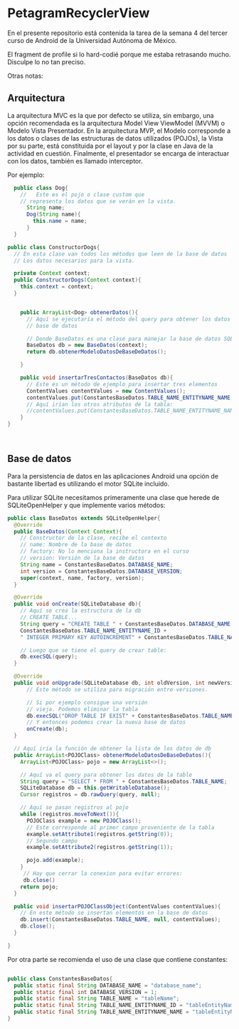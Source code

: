 # PetagramRecyclerView

En el presente repositorio está contenida la tarea de la semana 4 del tercer curso de Android de la Universidad Autónoma de México.

El fragment de profile si lo hard-codié porque me estaba retrasando mucho. Disculpe lo no tan preciso.



Otras notas:

## Arquitectura

La arquitectura MVC es la que por defecto se utiliza, sin embargo, una opción recomendada es la arquitectura Model View ViewModel (MVVM) o Modelo Vista Presentador. En la arquitectura MVP, el Modelo corresponde a los datos o clases de las estructuras de datos utilizados (POJOs), la Vista por su parte, está constituida por el layout y por la clase en Java de la actividad en cuestión. Finalmente, el presentador se encarga de interactuar con los datos, también es llamado interceptor.

Por ejemplo:
```Java
  public class Dog{
    //   Este es el pojo o clase custom que
    // representa los datos que se verán en la vista.
      String name;
      Dog(String name){
        this.name = name;
      }
  }
```

```Java
public class ConstructorDogs{
  // En esta clase van todos los métodos que leen de la base de datos
  // Los datos necesarios para la vista.

  private Context context;
  public ConstructorDogs(Context context){
    this.context = context;
  }


    public ArrayList<Dog> obtenerDatos(){
      // Aquí se ejecutaría el método del query para obtener los datos de la
      // base de datos

      // Donde BaseDatos es una clase para manejar la base de datos SQL;
      BaseDatos db = new BaseDatos(context);
      return db.obtenerModeloDatosDeBaseDeDatos();

    }

    public void insertarTresContactos(BaseDatos db){
      // Este es un método de ejemplo para insertar tres elementos
      ContentValues contentValues = new ContentValues();
      contentValues.put(ConstantesBaseDatos.TABLE_NAME_ENTITYNAME_NAME, "Dummy name");
      // Aquí irían los otros atributos de la tabla:
      //contentValues.put(ConstantesBaseDatos.TABLE_NAME_ENTITYNAME_NAME2, "Dummy name2");
    }
}




```

## Base de datos

Para la persistencia de datos en las aplicaciones Android una opción de bastante libertad es utilizando el motor SQLite incluido.

Para utilizar SQLite necesitamos primeramente una clase que herede de SQLiteOpenHelper y que implemente varios métodos:

```Java
public class BaseDatos extends SQLiteOpenHelper{
  @Override
  public BaseDatos(Context Context){
    // Constructor de la clase, recibe el contexto
    // name: Nombre de la base de datos
    // factory: No lo menciona la instructora en el curso
    // version: Versión de la base de datos
    String name = ConstantesBaseDatos.DATABASE_NAME;
    int version = ConstantesBaseDatos.DATABASE_VERSION;
    super(context, name, factory, version);
  }

  @Override
  public void onCreate(SQLiteDatabase db){
    // Aquí se crea la estructura de la db
    // CREATE TABLE...
    String query = "CREATE TABLE " + ConstantesBaseDatos.DATABASE_NAME + "(" +
    ConstantesBaseDatos.TABLE_NAME_ENTITYNAME_ID +
    " INTEGER PRIMARY KEY AUTOINCREMENT" + ConstantesBaseDatos.TABLE_NAME_ENTITYNAME_NAME + ")" ;

    // Luego que se tiene el query de crear table:
    db.execSQL(query);
  }

  @Override
  public void onUpgrade(SQLiteDatabase db, int oldVersion, int newVersion){
      // Este método se utiliza para migración entre versiones.

      // Si por ejemplo consigue una versión
      // vieja. Podemos eliminar la tabla
      db.execSQL("DROP TABLE IF EXIST" + ConstantesBaseDatos.TABLE_NAME);
      // Y entonces podemos crear la nueva base de datos
      onCreate(db);
  }

  // Aquí iría la función de obtener la lista de los datos de db
  public ArrayList<POJOClass> obtenerModeloDatosDeBaseDeDatos(){
    ArrayList<POJOClass> pojo = new ArrayList<>();

    // Aquí va el query para obtener los datos de la table
    String query = "SELECT * FROM " + ConstantesBaseDatos.TABLE_NAME;
    SQLiteDatabase db = this.getWritableDatabase();
    Cursor registros = db.rawQuery(query, null);

    // Aquí se pasan registros al pojo
    while (registros.moveToNext()){
      POJOClass example = new POJOClass();
      // Este corresponde al primer campo proveniente de la tabla
      example.setAttribute1(registros.getString(0));
      // Segundo campo
      example.setAttribute2(registros.getString(1));

      pojo.add(example);
    }
     // Hay que cerrar la conexion para evitar errores:
     db.close()
    return pojo;
  }

  public void insertarPOJOClassObject(ContentValues contentValues){
    // En este método se insertan elementos en la base de datos
    db.insert(ConstantesBaseDatos.TABLE_NAME, null, contentValues);
    db.close();
  }

}
```

Por otra parte se recomienda el uso de una clase que contiene constantes:

```Java

public class ConstantesBaseDatos{
  public static final String DATABASE_NAME = "database_name";
  public static final int DATABASE_VERSION = 1;
  public static final String TABLE_NAME = "tableName";
  public static final String TABLE_NAME_ENTITYNAME_ID = "tableEntityName";
  public static final String TABLE_NAME_ENTITYNAME_NAME = "tableEntityNameOtherAttribute";
}

```
